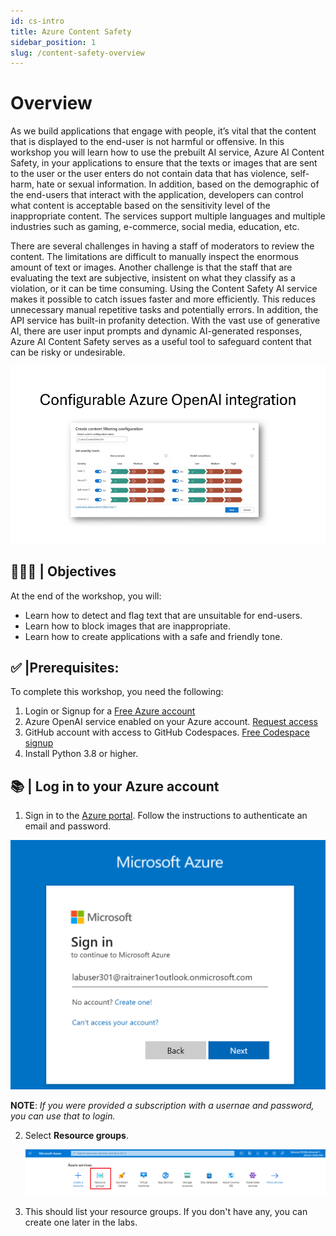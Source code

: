 ```yaml
---
id: cs-intro
title: Azure Content Safety
sidebar_position: 1
slug: /content-safety-overview
---
```


# Overview

As we build applications that engage with people, it’s vital that the content that is displayed to the end-user is not harmful or offensive.  In this workshop you will learn how to use the prebuilt AI service, Azure AI Content Safety, in your applications to ensure that the texts or images that are sent to the user or the user enters do not contain data that has violence, self-harm, hate or sexual information.  In addition, based on the demographic of the end-users that interact with the application, developers can control what content is acceptable based on the sensitivity level of the inappropriate content. The services support multiple languages and multiple industries such as gaming, e-commerce, social media, education, etc. 

There are several challenges in having a staff of moderators to review the content. The limitations are difficult to manually inspect the enormous amount of text or images. Another challenge is that the staff that are evaluating the text are subjective, insistent on what they classify as a violation, or it can be time consuming. Using the Content Safety AI service makes it possible to catch issues faster and more efficiently. This reduces unnecessary manual repetitive tasks and potentially errors. In addition, the API service has built-in profanity detection.
With the vast use of generative AI, there are user input prompts and dynamic AI-generated responses, Azure AI Content Safety serves as a useful tool to safeguard content that can be risky or undesirable.

![CS Severity Levels](/img/tutorial/cs-severity-levels.gif)

## 👩🏽‍💻 | Objectives
At the end of the workshop, you will:

-	Learn how to detect and flag text that are unsuitable for end-users.
-	Learn how to block images that are inappropriate.
-	Learn how to create applications with a safe and friendly tone. 

## ✅ |Prerequisites:
To complete this workshop, you need the following:
1. Login or Signup for a [Free Azure account](https://azure.microsoft.com/free/)
2. Azure OpenAI service enabled on your Azure account.  [Request access](https://aka.ms/oai/access)
3. GitHub account with access to GitHub Codespaces.  [Free Codespace signup](https://github.com/features/codespaces)
4. Install Python 3.8 or higher.

## 📚 | Log in to your Azure account
1. Sign in to the [Azure portal](https://portal.azure.com/).  Follow the instructions to authenticate an email and password.  

![Azure Portal](/img/tutorial/azure-login.png)

**NOTE**: *If you were provided a subscription with a usernae and password, you can use that to login.*

2. Select **Resource groups**.

    ![Resource Groups](/img/tutorial/azure-resource-group.png)
    
3. This should list your resource groups.  If you don't have any, you can create one later in the labs.
 


